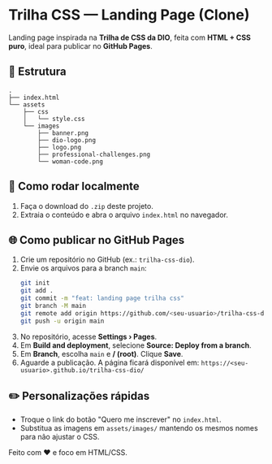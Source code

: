 # Trilha CSS — Landing Page (Clone)

Landing page inspirada na **Trilha de CSS da DIO**, feita com **HTML + CSS puro**, ideal para publicar no **GitHub Pages**.

## 📁 Estrutura
```
.
├── index.html
└── assets
    ├── css
    │   └── style.css
    └── images
        ├── banner.png
        ├── dio-logo.png
        ├── logo.png
        ├── professional-challenges.png
        └── woman-code.png
```

## 🚀 Como rodar localmente
1. Faça o download do `.zip` deste projeto.
2. Extraia o conteúdo e abra o arquivo `index.html` no navegador.

## 🌐 Como publicar no GitHub Pages
1. Crie um repositório no GitHub (ex.: `trilha-css-dio`).
2. Envie os arquivos para a branch `main`:
   ```bash
   git init
   git add .
   git commit -m "feat: landing page trilha css"
   git branch -M main
   git remote add origin https://github.com/<seu-usuario>/trilha-css-dio.git
   git push -u origin main
   ```
3. No repositório, acesse **Settings › Pages**.
4. Em **Build and deployment**, selecione **Source: Deploy from a branch**.
5. Em **Branch**, escolha `main` e **/ (root)**. Clique **Save**.
6. Aguarde a publicação. A página ficará disponível em:
   `https://<seu-usuario>.github.io/trilha-css-dio/`

## ✏️ Personalizações rápidas
- Troque o link do botão "Quero me inscrever" no `index.html`.
- Substitua as imagens em `assets/images/` mantendo os mesmos nomes para não ajustar o CSS.

Feito com ❤️ e foco em HTML/CSS.
